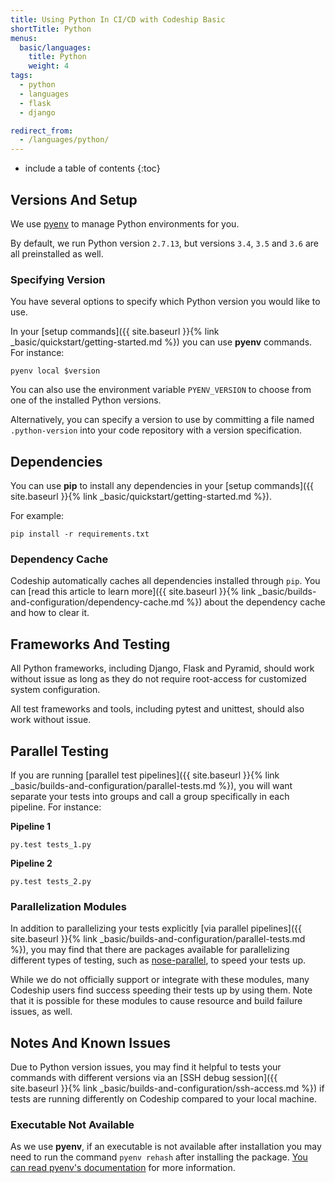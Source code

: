 ```yaml
---
title: Using Python In CI/CD with Codeship Basic
shortTitle: Python
menus:
  basic/languages:
    title: Python
    weight: 4
tags:
  - python
  - languages
  - flask
  - django

redirect_from:
  - /languages/python/
---
```


* include a table of contents
{:toc}

## Versions And Setup

We use [pyenv](https://github.com/pyenv/pyenv ) to manage Python environments for you.

By default, we run Python version `2.7.13`, but versions `3.4`, `3.5` and `3.6` are all preinstalled as well.

### Specifying Version

You have several options to specify which Python version you would like to use.

In your [setup commands]({{ site.baseurl }}{% link _basic/quickstart/getting-started.md %}) you can use **pyenv** commands. For instance:

```
pyenv local $version
```

You can also use the environment variable `PYENV_VERSION` to choose from one of the installed Python versions.

Alternatively, you can specify a version to use by committing a file named `.python-version` into your code repository with a version specification.

## Dependencies

You can use **pip** to install any dependencies in your [setup commands]({{ site.baseurl }}{% link _basic/quickstart/getting-started.md %}).

For example:

```shell
pip install -r requirements.txt
```

### Dependency Cache

Codeship automatically caches all dependencies installed through `pip`. You can [read this article to learn more]({{ site.baseurl }}{% link _basic/builds-and-configuration/dependency-cache.md %}) about the dependency cache and how to clear it.

## Frameworks And Testing

All Python frameworks, including Django, Flask and Pyramid, should work without issue as long as they do not require root-access for customized system configuration.

All test frameworks and tools, including pytest and unittest, should also work without issue.

## Parallel Testing

If you are running [parallel test pipelines]({{ site.baseurl }}{% link _basic/builds-and-configuration/parallel-tests.md %}), you will want separate your tests into groups and call a group specifically in each pipeline. For instance:

**Pipeline 1**
```shell
py.test tests_1.py
```

**Pipeline 2**
```shell
py.test tests_2.py
```

### Parallelization Modules

In addition to parallelizing your tests explicitly [via parallel pipelines]({{ site.baseurl }}{% link _basic/builds-and-configuration/parallel-tests.md %}), you may find that there are packages available for parallelizing different types of testing, such as [nose-parallel](https://pypi.python.org/pypi/nose-parallel), to speed your tests up.

While we do not officially support or integrate with these modules, many Codeship users find success speeding their tests up by using them. Note that it is possible for these modules to cause resource and build failure issues, as well.

## Notes And Known Issues

Due to Python version issues, you may find it helpful to tests your commands with different versions via an [SSH debug session]({{ site.baseurl }}{% link _basic/builds-and-configuration/ssh-access.md %}) if tests are running differently on Codeship compared to your local machine.

### Executable Not Available

As we use **pyenv**, if an executable is not available after installation you may need to run the command `pyenv rehash` after installing the package. [You can read pyenv's documentation](https://github.com/pyenv/pyenv) for more information.
